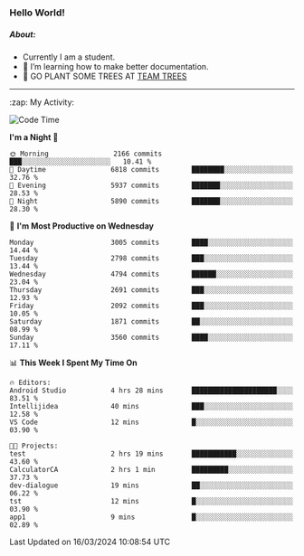 ### Hello World!

##### About:
- Currently I am a student.
- 🌱 I’m learning how to make better documentation.
- 🌱 GO PLANT SOME TREES AT [TEAM TREES](https://teamtrees.org/)

---
  <summary>:zap: My Activity:</summary>
  
<!--START_SECTION:waka-->
![Code Time](http://img.shields.io/badge/Code%20Time-1%2C302%20hrs%2057%20mins-blue)

**I'm a Night 🦉** 

```text
🌞 Morning                2166 commits        ███░░░░░░░░░░░░░░░░░░░░░░   10.41 % 
🌆 Daytime                6818 commits        ████████░░░░░░░░░░░░░░░░░   32.76 % 
🌃 Evening                5937 commits        ███████░░░░░░░░░░░░░░░░░░   28.53 % 
🌙 Night                  5890 commits        ███████░░░░░░░░░░░░░░░░░░   28.30 % 
```
📅 **I'm Most Productive on Wednesday** 

```text
Monday                   3005 commits        ████░░░░░░░░░░░░░░░░░░░░░   14.44 % 
Tuesday                  2798 commits        ███░░░░░░░░░░░░░░░░░░░░░░   13.44 % 
Wednesday                4794 commits        ██████░░░░░░░░░░░░░░░░░░░   23.04 % 
Thursday                 2691 commits        ███░░░░░░░░░░░░░░░░░░░░░░   12.93 % 
Friday                   2092 commits        ███░░░░░░░░░░░░░░░░░░░░░░   10.05 % 
Saturday                 1871 commits        ██░░░░░░░░░░░░░░░░░░░░░░░   08.99 % 
Sunday                   3560 commits        ████░░░░░░░░░░░░░░░░░░░░░   17.11 % 
```


📊 **This Week I Spent My Time On** 

```text
🔥 Editors: 
Android Studio           4 hrs 28 mins       █████████████████████░░░░   83.51 % 
Intellijidea             40 mins             ███░░░░░░░░░░░░░░░░░░░░░░   12.58 % 
VS Code                  12 mins             █░░░░░░░░░░░░░░░░░░░░░░░░   03.90 % 

🐱‍💻 Projects: 
test                     2 hrs 19 mins       ███████████░░░░░░░░░░░░░░   43.60 % 
CalculatorCA             2 hrs 1 min         █████████░░░░░░░░░░░░░░░░   37.73 % 
dev-dialogue             19 mins             ██░░░░░░░░░░░░░░░░░░░░░░░   06.22 % 
tst                      12 mins             █░░░░░░░░░░░░░░░░░░░░░░░░   03.90 % 
app1                     9 mins              █░░░░░░░░░░░░░░░░░░░░░░░░   02.89 % 
```


 Last Updated on 16/03/2024 10:08:54 UTC
<!--END_SECTION:waka-->
